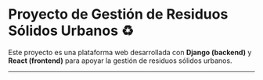 # Proyecto de Gestión de Residuos Sólidos Urbanos ♻️

Este proyecto es una plataforma web desarrollada con **Django (backend)** y **React (frontend)** para apoyar la gestión de residuos sólidos urbanos.

---
